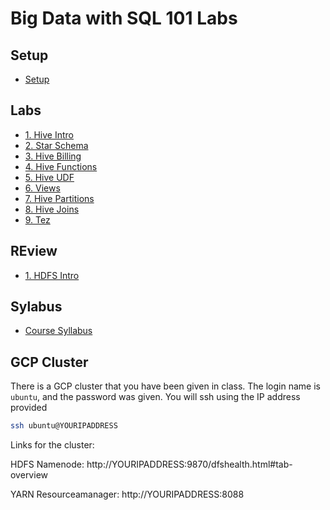 <link rel='stylesheet' href='assets/css/main.css'/>

#  Big Data with SQL 101 Labs


## Setup
 * [Setup](./setup.md)


## Labs

 * [1. Hive Intro](hive/1-intro.md)
 * [2. Star Schema](hive/star-schema/README.md)
 * [3. Hive Billing](hive/2-billing.md)
 * [4. Hive Functions](hive/5-stats.md)
 * [5. Hive UDF](hive/udf/README.md)
 * [6. Views](hive/13-materialized-views.md)
 * [7. Hive Partitions](hive/3-partitions.md)
 * [8. Hive Joins](hive/4-join.md)
 * [9. Tez](hive/tez/README.md)


## REview

 * [1. HDFS Intro](hdfs/1-hdfs-intro.md)


## Sylabus

* [Course Syllabus](https://degreed.com/pathway/79xx73jw9k?orgsso=visa)



## GCP Cluster

There is a GCP cluster that you have been given in class.  The login name is `ubuntu`, and the password was given.  You will ssh using the IP address provided

```bash
ssh ubuntu@YOURIPADDRESS
```

Links for the cluster:


HDFS Namenode: 
http://YOURIPADDRESS:9870/dfshealth.html#tab-overview

YARN Resourceamanager: 
http://YOURIPADDRESS:8088
